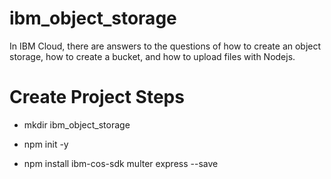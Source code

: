 # ibm_object_storage
In IBM Cloud, there are answers to the questions of how to create an object storage, how to create a bucket, and how to upload files with Nodejs.

# Create Project Steps

-   mkdir ibm_object_storage

-   npm init -y 

-   npm install ibm-cos-sdk multer express --save

